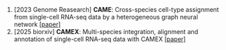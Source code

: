 ## 
1. [2023 Genome Reasearch] **CAME**: Cross-species cell-type assignment from single-cell RNA-seq data by a heterogeneous graph neural network [[paper]](https://genome.cshlp.org/content/33/1/96)
2. [2025 biorxiv] **CAMEX**: Multi-species integration, alignment and annotation of single-cell RNA-seq data with CAMEX [[paper]](https://www.biorxiv.org/content/10.1101/2025.01.25.634864v1)